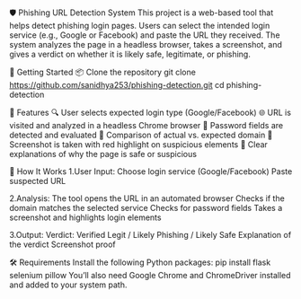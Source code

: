 🛡️ Phishing URL Detection System
This project is a web-based tool that helps detect phishing login pages. Users can select the intended login service (e.g., Google or Facebook) and paste the URL they received. The system analyzes the page in a headless browser, takes a screenshot, and gives a verdict on whether it is likely safe, legitimate, or phishing.

🧰 Getting Started
📦 Clone the repository
git clone https://github.com/sanidhya253/phishing-detection.git
cd phishing-detection

🚀 Features
🔍 User selects expected login type (Google/Facebook)
🌐 URL is visited and analyzed in a headless Chrome browser
🔐 Password fields are detected and evaluated
🎯 Comparison of actual vs. expected domain
📸 Screenshot is taken with red highlight on suspicious elements
💬 Clear explanations of why the page is safe or suspicious

🧪 How It Works
1.User Input:
Choose login service (Google/Facebook)
Paste suspected URL

2.Analysis:
The tool opens the URL in an automated browser
Checks if the domain matches the selected service
Checks for password fields
Takes a screenshot and highlights login elements

3.Output:
Verdict: Verified Legit / Likely Phishing / Likely Safe
Explanation of the verdict
Screenshot proof

🛠️ Requirements
Install the following Python packages:
pip install flask selenium pillow
You’ll also need Google Chrome and ChromeDriver installed and added to your system path.


